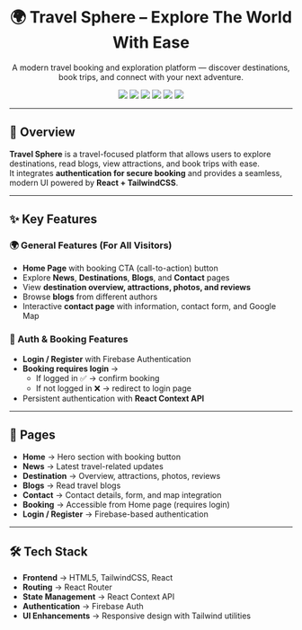 <h1 align="center">🌍 Travel Sphere – Explore The World With Ease</h1>

<p align="center">
  A modern travel booking and exploration platform — discover destinations, book trips, and connect with your next adventure.
</p>

<p align="center">
  <!-- Frontend Badges -->
  <img src="https://img.shields.io/badge/HTML5-E34F26?style=flat-square&logo=html5&logoColor=white"/>
  <img src="https://img.shields.io/badge/TailwindCSS-38B2AC?style=flat-square&logo=tailwind-css&logoColor=white"/>
  <img src="https://img.shields.io/badge/React-61DAFB?style=flat-square&logo=react&logoColor=black"/>
  <img src="https://img.shields.io/badge/React Router-DD0031?style=flat-square&logo=react-router&logoColor=white"/>
  <img src="https://img.shields.io/badge/Context API-61DAFB?style=flat-square&logo=react&logoColor=white"/>
  <img src="https://img.shields.io/badge/Firebase Auth-FFCA28?style=flat-square&logo=firebase&logoColor=black"/>
</p>

---

## 🧾 Overview

**Travel Sphere** is a travel-focused platform that allows users to explore destinations, read blogs, view attractions, and book trips with ease.  
It integrates **authentication for secure booking** and provides a seamless, modern UI powered by **React + TailwindCSS**.

---

## ✨ Key Features

### 🌍 General Features (For All Visitors)
- **Home Page** with booking CTA (call-to-action) button  
- Explore **News**, **Destinations**, **Blogs**, and **Contact** pages  
- View **destination overview, attractions, photos, and reviews**  
- Browse **blogs** from different authors  
- Interactive **contact page** with information, contact form, and Google Map  

### 🔐 Auth & Booking Features
- **Login / Register** with Firebase Authentication  
- **Booking requires login** →  
  - If logged in ✅ → confirm booking  
  - If not logged in ❌ → redirect to login page  
- Persistent authentication with **React Context API**  

---

## 📄 Pages

- **Home** → Hero section with booking button  
- **News** → Latest travel-related updates  
- **Destination** → Overview, attractions, photos, reviews  
- **Blogs** → Read travel blogs  
- **Contact** → Contact details, form, and map integration  
- **Booking** → Accessible from Home page (requires login)  
- **Login / Register** → Firebase-based authentication  

---

## 🛠 Tech Stack

- **Frontend** → HTML5, TailwindCSS, React  
- **Routing** → React Router  
- **State Management** → React Context API  
- **Authentication** → Firebase Auth  
- **UI Enhancements** → Responsive design with Tailwind utilities  
